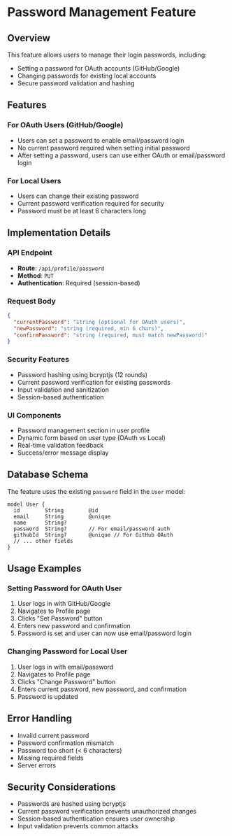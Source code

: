 # Password Management Feature

## Overview
This feature allows users to manage their login passwords, including:
- Setting a password for OAuth accounts (GitHub/Google)
- Changing passwords for existing local accounts
- Secure password validation and hashing

## Features

### For OAuth Users (GitHub/Google)
- Users can set a password to enable email/password login
- No current password required when setting initial password
- After setting a password, users can use either OAuth or email/password login

### For Local Users
- Users can change their existing password
- Current password verification required for security
- Password must be at least 6 characters long

## Implementation Details

### API Endpoint
- **Route**: `/api/profile/password`
- **Method**: `PUT`
- **Authentication**: Required (session-based)

### Request Body
```json
{
  "currentPassword": "string (optional for OAuth users)",
  "newPassword": "string (required, min 6 chars)",
  "confirmPassword": "string (required, must match newPassword)"
}
```

### Security Features
- Password hashing using bcryptjs (12 rounds)
- Current password verification for existing passwords
- Input validation and sanitization
- Session-based authentication

### UI Components
- Password management section in user profile
- Dynamic form based on user type (OAuth vs Local)
- Real-time validation feedback
- Success/error message display

## Database Schema
The feature uses the existing `password` field in the `User` model:
```prisma
model User {
  id        String        @id
  email     String        @unique
  name      String?
  password  String?       // For email/password auth
  githubId  String?       @unique // For GitHub OAuth
  // ... other fields
}
```

## Usage Examples

### Setting Password for OAuth User
1. User logs in with GitHub/Google
2. Navigates to Profile page
3. Clicks "Set Password" button
4. Enters new password and confirmation
5. Password is set and user can now use email/password login

### Changing Password for Local User
1. User logs in with email/password
2. Navigates to Profile page
3. Clicks "Change Password" button
4. Enters current password, new password, and confirmation
5. Password is updated

## Error Handling
- Invalid current password
- Password confirmation mismatch
- Password too short (< 6 characters)
- Missing required fields
- Server errors

## Security Considerations
- Passwords are hashed using bcryptjs
- Current password verification prevents unauthorized changes
- Session-based authentication ensures user ownership
- Input validation prevents common attacks
